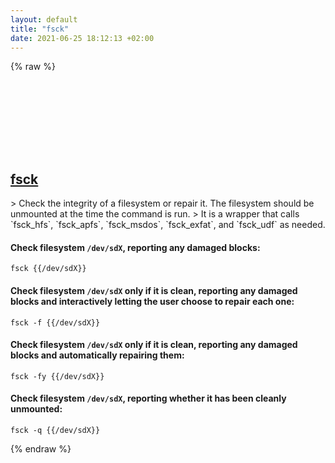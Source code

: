 ```yaml
---
layout: default
title: "fsck"
date: 2021-06-25 18:12:13 +02:00
---
```

{% raw %}
<h2 id="fsck">
  <a href="/en/osx/fsck.html">fsck</a> <a href="#fsck"><svg class="icon">
    <use href="/assets/images/unicode_sprite.svg#link" />
  </svg></a>
</h2>
> Check the integrity of a filesystem or repair it. The filesystem should be unmounted at the time the command is run.
> It is a wrapper that calls `fsck_hfs`, `fsck_apfs`, `fsck_msdos`, `fsck_exfat`, and `fsck_udf` as needed.

#### Check filesystem `/dev/sdX`, reporting any damaged blocks:
```shell
fsck {{/dev/sdX}}
```
#### Check filesystem `/dev/sdX` only if it is clean, reporting any damaged blocks and interactively letting the user choose to repair each one:
```shell
fsck -f {{/dev/sdX}}
```
#### Check filesystem `/dev/sdX` only if it is clean, reporting any damaged blocks and automatically repairing them:
```shell
fsck -fy {{/dev/sdX}}
```
#### Check filesystem `/dev/sdX`, reporting whether it has been cleanly unmounted:
```shell
fsck -q {{/dev/sdX}}
```
{% endraw %}